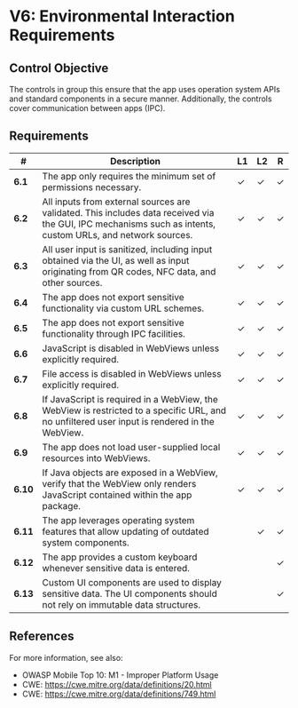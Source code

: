 # V6: Environmental Interaction Requirements

## Control Objective

The controls in group this ensure that the app uses operation system APIs and standard components in a secure manner. Additionally, the controls cover communication between apps (IPC).

## Requirements

| # | Description | L1 | L2 | R |
| --- | --- | --- | --- | --- |
| **6.1** | The app only requires the minimum set of permissions necessary. | ✓ | ✓ | ✓ |
| **6.2** | All inputs from external sources are validated. This includes data received via the GUI, IPC mechanisms such as intents, custom URLs, and network sources.| ✓ | ✓ | ✓ |
| **6.3** | All user input is sanitized, including input obtained via the UI, as well as input originating from QR codes, NFC data, and other sources. | ✓ | ✓ | ✓ |
| **6.4** | The app does not export sensitive functionality via custom URL schemes. | ✓ | ✓ | ✓ |
| **6.5** | The app does not export sensitive functionality through IPC facilities. | ✓ | ✓ | ✓ |
| **6.6** | JavaScript is disabled in WebViews unless explicitly required. | ✓ | ✓ | ✓ |
| **6.7** | File access is disabled in WebViews unless explicitly required. | ✓ | ✓ | ✓ |
| **6.8** | If JavaScript is required in a WebView, the WebView is restricted to a specific URL, and no unfiltered user input is rendered in the WebView. | ✓ | ✓ | ✓ |
| **6.9** | The app does not load user-supplied local resources into WebViews. | ✓ | ✓ | ✓ |
| **6.10** | If Java objects are exposed in a WebView, verify that the WebView only renders JavaScript contained within the app package. | ✓ | ✓ | ✓ |
| **6.11** | The app leverages operating system features that allow updating of outdated system components. |   | ✓ | ✓ |
| **6.12** | The app provides a custom keyboard whenever sensitive data is entered. |   |  | ✓ |
| **6.13** | Custom UI components are used to display sensitive data. The UI components should not rely on immutable data structures. |   |   | ✓ |


## References

For more information, see also:

- OWASP Mobile Top 10:  M1 - Improper Platform Usage
- CWE: https://cwe.mitre.org/data/definitions/20.html
- CWE: https://cwe.mitre.org/data/definitions/749.html
